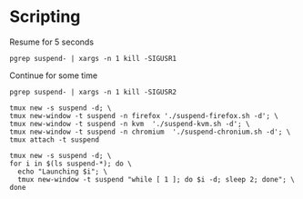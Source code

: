 # Scripting

Resume for 5 seconds

```
pgrep suspend- | xargs -n 1 kill -SIGUSR1
```



Continue for some time

```
pgrep suspend- | xargs -n 1 kill -SIGUSR2
```


```
tmux new -s suspend -d; \
tmux new-window -t suspend -n firefox './suspend-firefox.sh -d'; \
tmux new-window -t suspend -n kvm  './suspend-kvm.sh -d'; \
tmux new-window -t suspend -n chromium  './suspend-chronium.sh -d'; \
tmux attach -t suspend

tmux new -s suspend -d; \
for i in $(ls suspend-*); do \
  echo "Launching $i"; \
  tmux new-window -t suspend "while [ 1 ]; do $i -d; sleep 2; done"; \
done

```
